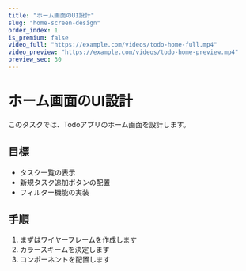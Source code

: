 ```yaml
---
title: "ホーム画面のUI設計"
slug: "home-screen-design"
order_index: 1
is_premium: false
video_full: "https://example.com/videos/todo-home-full.mp4"
video_preview: "https://example.com/videos/todo-home-preview.mp4"
preview_sec: 30
---
```


# ホーム画面のUI設計

このタスクでは、Todoアプリのホーム画面を設計します。

## 目標

- タスク一覧の表示
- 新規タスク追加ボタンの配置
- フィルター機能の実装

## 手順

1.  まずはワイヤーフレームを作成します
2.  カラースキームを決定します
3.  コンポーネントを配置します
